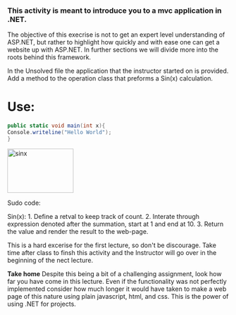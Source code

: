 ### This activity is meant to introduce you to a mvc application in .NET.
The objective of this execrise is not to get an expert level understanding of ASP.NET, but rather to highlight how quickly and with ease
one can get a website up with ASP.NET. In further sections we will divide more into the roots behind this framework.


In the Unsolved file the application that the instructor started on is provided. Add a method to the operation class that preforms a Sin(x)
calculation.

# **Use:**

 ```c#
 public static void main(int x){
 Console.writeline("Hello World");
 }

 ```
 <img src="/Activities/Stu_ASPMVC_app/Resource/Sinx.png" alt="sinx"
	title="taylor series approximation for Sin(X)" width="150" height="100" />
 

Sudo code:
  
  Sin(x):
    1. Define a retval to keep track of count.
    2. Interate through expression denoted after the summation, start at 1 and end at 10.
    3. Return the value and render the result to the web-page.
    
    
  This is a hard excerise for the first lecture, so don't be discourage. Take time after class to finsh this activity and the Instructor will go
  over in the beginning of the nect lecture.
  
  **Take home**
  Despite this being a bit of a challenging assignment, look how far you have come in this lecture. Even if the functionality was not perfectly 
  implemented consider how much longer it would have taken to make a web page of this nature using plain javascript, html, and css. This is the power
  of using .NET for projects. 
